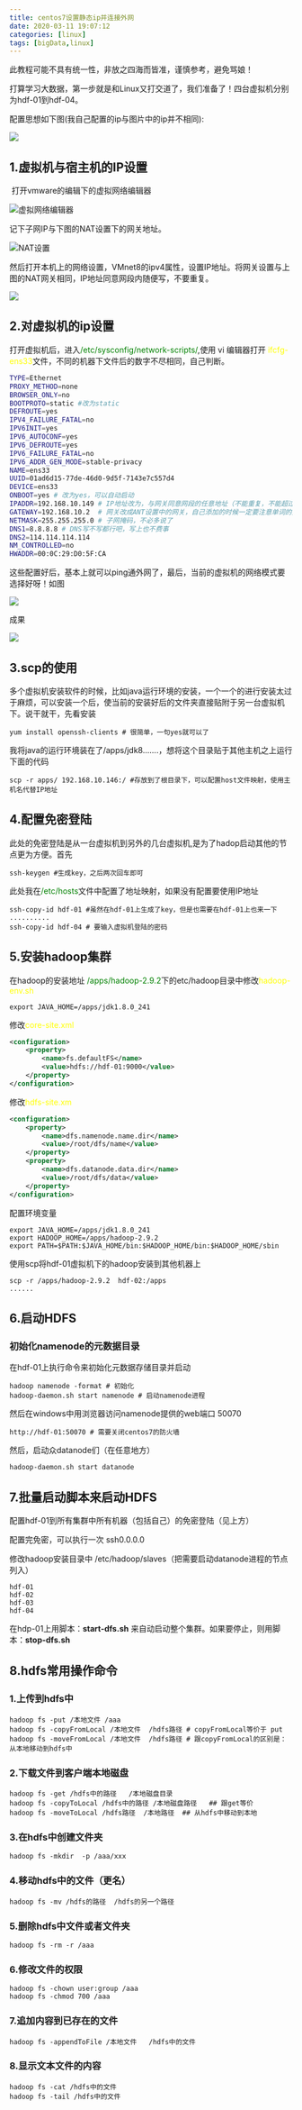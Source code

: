 ```yaml
---
title: centos7设置静态ip并连接外网
date: 2020-03-11 19:07:12
categories: [linux]
tags: [bigData,linux]
---
```


此教程可能不具有统一性，非放之四海而皆准，谨慎参考，避免骂娘！

​	打算学习大数据，第一步就是和Linux又打交道了，我们准备了！四台虚拟机分别为hdf-01到hdf-04。

配置思想如下图(我自己配置的ip与图片中的ip并不相同):

![](wangluopeizhipeizhi.PNG)

## 1.虚拟机与宿主机的IP设置

​	打开vmware的编辑下的虚拟网络编辑器

![虚拟网络编辑器](1.PNG)

记下子网IP与下图的NAT设置下的网关地址。

![NAT设置](2.PNG)

然后打开本机上的网络设置，VMnet8的ipv4属性，设置IP地址。将网关设置与上图的NAT网关相同，IP地址同意网段内随便写，不要重复。

![](3.PNG)

## 2.对虚拟机的ip设置

打开虚拟机后，进入<span style="color:green">/etc/sysconfig/network-scripts/</span>,使用 vi 编辑器打开 <span style="color:yellow">ifcfg-ens33</span>文件，不同的机器下文件后的数字不尽相同，自己判断。

``` sh
TYPE=Ethernet
PROXY_METHOD=none
BROWSER_ONLY=no
BOOTPROTO=static #改为static
DEFROUTE=yes
IPV4_FAILURE_FATAL=no
IPV6INIT=yes
IPV6_AUTOCONF=yes
IPV6_DEFROUTE=yes
IPV6_FAILURE_FATAL=no
IPV6_ADDR_GEN_MODE=stable-privacy
NAME=ens33
UUID=01ad6d15-77de-46d0-9d5f-7143e7c557d4
DEVICE=ens33
ONBOOT=yes # 改为yes，可以自动启动
IPADDR=192.168.10.149 # IP地址改为，与网关同意网段的任意地址（不能重复，不能超过255）
GATEWAY=192.168.10.2  # 网关改成ANT设置中的网关，自己添加的时候一定要注意单词的拼写
NETMASK=255.255.255.0 # 子网掩码，不必多说了
DNS1=8.8.8.8 # DNS写不写都行吧，写上也不费事
DNS2=114.114.114.114
NM_CONTROLLED=no
HWADDR=00:0C:29:D0:5F:CA
```

这些配置好后，基本上就可以ping通外网了，最后，当前的虚拟机的网络模式要选择好呀！如图

![](5.PNG)

成果

![](6.PNG)

## 3.scp的使用

多个虚拟机安装软件的时候，比如java运行环境的安装，一个一个的进行安装太过于麻烦，可以安装一个后，使当前的安装好后的文件夹直接贴附于另一台虚拟机下。说干就干，先看安装

``` shell
yum install openssh-clients # 很简单，一句yes就可以了
```

我将java的运行环境装在了/apps/jdk8.......，想将这个目录贴于其他主机之上运行下面的代码

``` shell
scp -r apps/ 192.168.10.146:/ #存放到了根目录下，可以配置host文件映射，使用主机名代替IP地址
```

## 4.配置免密登陆

​	此处的免密登陆是从一台虚拟机到另外的几台虚拟机,是为了hadop启动其他的节点更为方便。首先

``` shell
ssh-keygen #生成key，之后两次回车即可
```

此处我在<span style="color:green">/etc/hosts</span>文件中配置了地址映射，如果没有配置要使用IP地址

``` shell
ssh-copy-id hdf-01 #虽然在hdf-01上生成了key，但是也需要在hdf-01上也来一下
..........
ssh-copy-id hdf-04 # 要输入虚拟机登陆的密码
```

## 5.安装hadoop集群

在hadoop的安装地址 <span style="color:green">/apps/hadoop-2.9.2</span>下的etc/hadoop目录中修改<span style="color:yellow">hadoop-env.sh</span> 

``` shell
export JAVA_HOME=/apps/jdk1.8.0_241
```

修改<span style="color:yellow">core-site.xml</span> 

``` xml
<configuration>
    <property>
        <name>fs.defaultFS</name>
        <value>hdfs://hdf-01:9000</value>
    </property>
</configuration>
```

修改<span style="color:yellow">hdfs-site.xm</span> 

``` xml
<configuration>
    <property>
        <name>dfs.namenode.name.dir</name>
        <value>/root/dfs/name</value>
    </property>
    <property>
        <name>dfs.datanode.data.dir</name>
        <value>/root/dfs/data</value>
    </property>
</configuration>
```

配置环境变量

``` shell
export JAVA_HOME=/apps/jdk1.8.0_241
export HADOOP_HOME=/apps/hadoop-2.9.2
export PATH=$PATH:$JAVA_HOME/bin:$HADOOP_HOME/bin:$HADOOP_HOME/sbin
```

使用scp将hdf-01虚拟机下的hadoop安装到其他机器上

``` shell
scp -r /apps/hadoop-2.9.2  hdf-02:/apps
......
```

## 6.启动HDFS

### 初始化namenode的元数据目录

在hdf-01上执行命令来初始化元数据存储目录并启动

``` shell
hadoop namenode -format # 初始化
hadoop-daemon.sh start namenode # 启动namenode进程
```

然后在windows中用浏览器访问namenode提供的web端口 50070

``` shell
http://hdf-01:50070 # 需要关闭centos7的防火墙
```

然后，启动众datanode们（在任意地方）

``` shell
hadoop-daemon.sh start datanode
```

## 7.批量启动脚本来启动HDFS

配置hdf-01到所有集群中所有机器（包括自己）的免密登陆（见上方）

配置完免密，可以执行一次 ssh0.0.0.0

修改hadoop安装目录中 /etc/hadoop/slaves（把需要启动datanode进程的节点列入）

``` shell
hdf-01
hdf-02
hdf-03
hdf-04
```

在hdp-01上用脚本：**start-dfs.sh** 来自动启动整个集群。如果要停止，则用脚本：**stop-dfs.sh**

## 8.hdfs常用操作命令

### 1.上传到hdfs中

``` shell
hadoop fs -put /本地文件 /aaa 
hadoop fs -copyFromLocal /本地文件  /hdfs路径 # copyFromLocal等价于 put
hadoop fs -moveFromLocal /本地文件  /hdfs路径 # 跟copyFromLocal的区别是：从本地移动到hdfs中
```

### 2.下载文件到客户端本地磁盘

``` shell
hadoop fs -get /hdfs中的路径   /本地磁盘目录
hadoop fs -copyToLocal /hdfs中的路径 /本地磁盘路径   ## 跟get等价
hadoop fs -moveToLocal /hdfs路径  /本地路径  ## 从hdfs中移动到本地
```

### 3.在hdfs中创建文件夹

``` shell
hadoop fs -mkdir  -p /aaa/xxx
```

### 4.移动hdfs中的文件（更名）

``` shell
hadoop fs -mv /hdfs的路径  /hdfs的另一个路径
```

### 5.删除hdfs中文件或者文件夹

``` shell
hadoop fs -rm -r /aaa
```

### 6.修改文件的权限

``` shell
hadoop fs -chown user:group /aaa
hadoop fs -chmod 700 /aaa
```

### 7.追加内容到已存在的文件

``` shell
hadoop fs -appendToFile /本地文件   /hdfs中的文件
```

### 8.显示文本文件的内容

``` shell
hadoop fs -cat /hdfs中的文件
hadoop fs -tail /hdfs中的文件
```



 